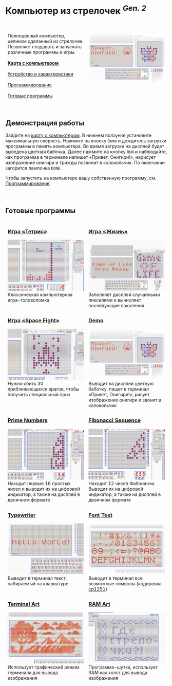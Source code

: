 ﻿# Компьютер из стрелочек <sup>*Gen. 2*</sup>
<br>

<table>
  <thead>
    <tr>
      <td valign="top" width="50%">
        Полноценный компьютер, целиком сделанный из стрелочек. Позволяет создавать и запускать
        различные программы и игры.<br><br>
        <a href="https://logic-arrows.io/map-computer"><b>Карта с компьютером</b></a><br><br>
        <a href="specification.md">Устройство и характеристики</a><br><br>
        <a href="programming.md">Программирование</a><br><br>
        <a href="#examples">Готовые программы</a>
      </td>
      <td valign="top">
        <a href="https://logic-arrows.io/map-computer"><img src="img/summary.jpg"
            alt="Компьютер из стрелочек (Gen. 2)"></a>
      </td>
    </tr>
  </thead>
</table>
<br>


## Демонстрация работы
Зайдите на [карту с компьютером](https://logic-arrows.io/map-computer). В нижнем ползунке установите
максимальную скорость. Нажмите на кнопку `Demo` и дождитесь загрузки программы в память компьютера.
Во время загрузки на дисплей будет выведена цветная бабочка. Далее нажмите на кнопку `RUN` и
наблюдайте, как программа в терминале напишет «Привет, Онигири!», нарисует изображение онигири и
трижды позвонит в колокольчик. По окончании загорится лампочка `DONE`.

Чтобы запустить на компьютере вашу собственную программу, см. [Программирование](programming.md).
<br><br><br>


## <a name="examples"></a>Готовые программы
<table>
  <thead>
    <tr>
      <td valign="top" width="50%">
        <h3><a href="asm/tetris.asm">Игра «Тетрис»</a></h3>
        <a href="asm/tetris.asm"><img src="img/tetris.jpg" alt="Игра «Тетрис»"></a><br>
        Классическая компьютерная игра-головоломка
      </td>
      <td valign="top">
        <h3><a href="asm/game-of-life.asm">Игра «Жизнь»</a></h3>
        <a href="asm/game-of-life.asm"><img src="img/game-of-life.jpg" alt="Игра «Жизнь»"></a><br>
        Заполняет дисплей случайными пикселями и вычисляет последующие поколения
      </td>
    </tr>
    <tr>
      <td valign="top" width="50%">
        <h3><a href="asm/space-fight.asm">Игра «Space Fight»</a></h3>
        <a href="asm/space-fight.asm"><img src="img/space-fight.jpg"
            alt="Игра «Space Fight»"></a><br>
        Нужно сбить 30 приближающихся врагов, чтобы получить специальный приз
      </td>
      <td valign="top">
        <h3><a href="asm/demo.asm">Demo</a></h3>
        <a href="asm/demo.asm"><img src="img/summary.jpg" alt="Demo"></a><br>
        Выводит на дисплей цветную бабочку, пишет в терминал «Привет, Онигири!», рисует изображение
        онигири и звонит в колокольчик
      </td>
    </tr>
    <tr>
      <td valign="top">
        <h3><a href="asm/prime-numbers.asm">Prime Numbers</a></h3>
        <a href="asm/prime-numbers.asm"><img src="img/prime-numbers.jpg"
            alt="Prime Numbers"></a><br>
        Находит первые 16 простых чисел и выводит их на цифровой индикатор, а также на дисплей в
        двоичном формате
      </td>
      <td valign="top">
        <h3><a href="asm/fibonacci-sequence.asm">Fibonacci Sequence</a></h3>
        <a href="asm/fibonacci-sequence.asm"><img src="img/fibonacci-sequence.jpg"
            alt="Fibonacci Sequence"></a><br>
        Находит 12 чисел Фибоначчи. Выводит их на цифровой индикатор, а также на дисплей в двоичном
        формате
      </td>
    </tr>
    <tr>
      <td valign="top">
        <h3><a href="asm/typewriter.asm">Typewriter</a></h3>
        <a href="asm/typewriter.asm"><img src="img/typewriter.jpg" alt="Typewriter"></a><br>
        Выводит в терминал текст, набираемый на клавиатуре
      </td>
      <td valign="top">
        <h3><a href="asm/font-test.asm">Font Test</a></h3>
        <a href="asm/font-test.asm"><img src="img/font-test.jpg" alt="Font Test"></a><br>
        Выводит в терминал все возможные символы (кодировка
        <a href="https://ru.wikipedia.org/wiki/Windows-1251">cp1251</a>)
      </td>
    </tr>
    <tr>
      <td valign="top">
        <h3><a href="asm/terminal-art.asm">Terminal Art</a></h3>
        <a href="asm/terminal-art.asm"><img src="img/terminal-art.jpg" alt="Terminal Art"></a><br>
        Использует графический режим терминала для вывода изображения
      </td>
      <td valign="top">
        <h3><a href="asm/ram-art.asm">RAM Art</a></h3>
        <a href="asm/ram-art.asm"><img src="img/ram-art.jpg" alt="RAM Art"></a><br>
        Программа-шутка, использует RAM как холст для вывода изображения
      </td>
    </tr>
  </thead>
</table>
